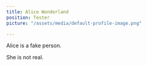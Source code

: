 ```yaml
---
title: Alice Wonderland
position: Tester
picture: "/assets/media/default-profile-image.png"

---
```

Alice is a fake person.

She is not real.